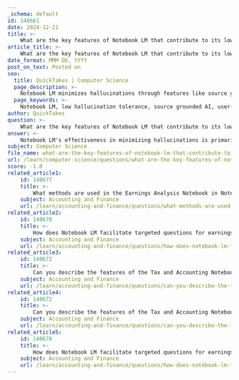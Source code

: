 ```yaml
---
_schema: default
id: 140661
date: 2024-12-21
title: >-
    What are the key features of Notebook LM that contribute to its low tolerance for hallucination?
article_title: >-
    What are the key features of Notebook LM that contribute to its low tolerance for hallucination?
date_format: MMM DD, YYYY
post_on_text: Posted on
seo:
  title: QuickTakes | Computer Science
  page_description: >-
    Notebook LM minimizes hallucinations through features like source grounded AI, reliance on user-provided documents, interactive Q&A, focus on accuracy, and regular updates, ensuring reliable and contextually relevant information for users.
  page_keywords: >-
    Notebook LM, low hallucination tolerance, source grounded AI, user-provided content, interactive features, accuracy, structured outputs, regular resynchronization
author: QuickTakes
question: >-
    What are the key features of Notebook LM that contribute to its low tolerance for hallucination?
answer: >-
    Notebook LM's effectiveness in minimizing hallucinations is primarily attributed to its key features that focus on source-grounded AI. Here are the main aspects that contribute to its low tolerance for hallucination:\n\n1. **Source Grounded AI**: Unlike many AI tools that rely on vast pre-trained datasets or open web searches, Notebook LM operates by utilizing documents that users upload. This means that the AI's responses are strictly based on the information provided by the user, significantly reducing the risk of generating inaccurate or fabricated information, commonly referred to as hallucinations.\n\n2. **User-Provided Content**: Notebook LM is designed to analyze and synthesize the specific documents and resources that users upload, such as PDFs and Google Docs. This tailored approach ensures that the AI's outputs are directly relevant to the user's context and needs, further enhancing the accuracy of the information retrieved.\n\n3. **Interactive Features**: The application includes features like interactive Q&A and audio summaries, which allow users to engage with their notes in a conversational manner. This interactivity helps clarify and reinforce the information being processed, making it less likely for the AI to deviate from the factual content of the sources.\n\n4. **Focus on Accuracy and Structured Outputs**: Notebook LM prioritizes accuracy over creativity, which is a common trait in other AI models. By concentrating on structured outputs and factual information, it minimizes the chances of generating misleading or irrelevant content.\n\n5. **Regular Resynchronization**: Users are encouraged to regularly update and resynchronize their notebooks with new sources. This practice ensures that the AI has access to the most current and relevant information, which helps maintain the integrity of the responses generated.\n\nOverall, these features collectively enhance Notebook LM's reliability and effectiveness as a research and note-taking tool, making it a valuable resource for users who require accurate and contextually relevant information.
subject: Computer Science
file_name: what-are-the-key-features-of-notebook-lm-that-contribute-to-its-low-tolerance-for-hallucination.md
url: /learn/computer-science/questions/what-are-the-key-features-of-notebook-lm-that-contribute-to-its-low-tolerance-for-hallucination
score: -1.0
related_article1:
    id: 140677
    title: >-
        What methods are used in the Earnings Analysis Notebook in Notebook LM?
    subject: Accounting and Finance
    url: /learn/accounting-and-finance/questions/what-methods-are-used-in-the-earnings-analysis-notebook-in-notebook-lm
related_article2:
    id: 140678
    title: >-
        How does Notebook LM facilitate targeted questions for earnings analysis?
    subject: Accounting and Finance
    url: /learn/accounting-and-finance/questions/how-does-notebook-lm-facilitate-targeted-questions-for-earnings-analysis
related_article3:
    id: 140672
    title: >-
        Can you describe the features of the Tax and Accounting Notebook in Notebook LM?
    subject: Accounting and Finance
    url: /learn/accounting-and-finance/questions/can-you-describe-the-features-of-the-tax-and-accounting-notebook-in-notebook-lm
related_article4:
    id: 140672
    title: >-
        Can you describe the features of the Tax and Accounting Notebook in Notebook LM?
    subject: Accounting and Finance
    url: /learn/accounting-and-finance/questions/can-you-describe-the-features-of-the-tax-and-accounting-notebook-in-notebook-lm
related_article5:
    id: 140678
    title: >-
        How does Notebook LM facilitate targeted questions for earnings analysis?
    subject: Accounting and Finance
    url: /learn/accounting-and-finance/questions/how-does-notebook-lm-facilitate-targeted-questions-for-earnings-analysis
---
```


&nbsp;
